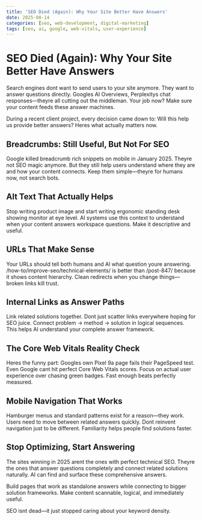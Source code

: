 ```yaml
---
title: 'SEO Died (Again): Why Your Site Better Have Answers'
date: 2025-08-14
categories: [seo, web-development, digital-marketing]
tags: [seo, ai, google, web-vitals, user-experience]
---
```


# SEO Died (Again): Why Your Site Better Have Answers

Search engines dont want to send users to your site anymore. They want to answer questions directly. Googles AI Overviews, Perplexitys chat responses—theyre all cutting out the middleman. Your job now? Make sure your content feeds these answer machines.

During a recent client project, every decision came down to: Will this help us provide better answers? Heres what actually matters now.

## Breadcrumbs: Still Useful, But Not For SEO

Google killed breadcrumb rich snippets on mobile in January 2025. Theyre not SEO magic anymore. But they still help users understand where they are and how your content connects. Keep them simple—theyre for humans now, not search bots.

## Alt Text That Actually Helps

Stop writing product image and start writing ergonomic standing desk showing monitor at eye level. AI systems use this context to understand when your content answers workspace questions. Make it descriptive and useful.

## URLs That Make Sense

Your URLs should tell both humans and AI what question youre answering. /how-to/improve-seo/technical-elements/ is better than /post-847/ because it shows content hierarchy. Clean redirects when you change things—broken links kill trust.

## Internal Links as Answer Paths

Link related solutions together. Dont just scatter links everywhere hoping for SEO juice. Connect problem → method → solution in logical sequences. This helps AI understand your complete answer framework.

## The Core Web Vitals Reality Check

Heres the funny part: Googles own Pixel 9a page fails their PageSpeed test. Even Google cant hit perfect Core Web Vitals scores. Focus on actual user experience over chasing green badges. Fast enough beats perfectly measured.

## Mobile Navigation That Works

Hamburger menus and standard patterns exist for a reason—they work. Users need to move between related answers quickly. Dont reinvent navigation just to be different. Familiarity helps people find solutions faster.

## Stop Optimizing, Start Answering

The sites winning in 2025 arent the ones with perfect technical SEO. Theyre the ones that answer questions completely and connect related solutions naturally. AI can find and surface these comprehensive answers.

Build pages that work as standalone answers while connecting to bigger solution frameworks. Make content scannable, logical, and immediately useful.

SEO isnt dead—it just stopped caring about your keyword density.
